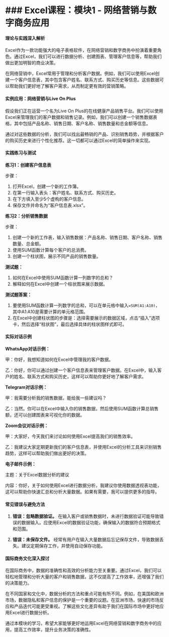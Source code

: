 # ### Excel课程：模块1 - 网络营销与数字商务应用

#### 理论与实践深入解析

Excel作为一款功能强大的电子表格软件，在网络营销和数字商务中扮演着重要角色。通过Excel，我们可以进行数据分析、创建图表、管理客户信息等，帮助我们做出更加明智的商业决策。

在网络营销中，Excel常用于管理和分析客户数据。例如，我们可以使用Excel创建一个客户信息表，其中包含客户姓名、联系方式、购买历史等信息。这些数据可以帮助我们更好地了解客户需求，从而制定更有效的营销策略。

#### 实例应用：网络营销与Live On Plus

假设我们正在运营一个名为Live On Plus的在线健康产品销售平台。我们可以使用Excel来管理我们的客户数据和销售记录。例如，我们可以创建一个销售数据表格，其中包括产品名称、销售日期、客户名称、销售数量和总金额等信息。

通过对这些数据的分析，我们可以找出最畅销的产品、识别销售趋势，并根据客户的购买历史来进行个性化推荐。这一切都可以通过Excel的简单操作来实现。

#### 实践练习与测试

**练习1：创建客户信息表**

步骤：
1. 打开Excel，创建一个新的工作簿。
2. 在第一行输入表头：客户姓名、联系方式、购买历史。
3. 在下方填入至少5个虚构的客户信息。
4. 保存文件并命名为“客户信息表.xlsx”。

**练习2：分析销售数据**

步骤：
1. 创建一个新的工作表，输入销售数据：产品名称、销售日期、客户名称、销售数量、总金额。
2. 使用SUM函数计算每个客户的总消费。
3. 创建一个柱状图，展示不同产品的销售数量。

**测试题：**

1. 如何在Excel中使用SUM函数计算一列数字的总和？
2. 解释如何在Excel中创建一个柱状图来展示数据。

**测试题答案：**

1. 要使用SUM函数计算一列数字的总和，可以在单元格中输入`=SUM(A1:A10)`，其中A1:A10是需要计算的单元格范围。
2. 在Excel中创建柱状图的步骤是：选择需要展示的数据区域，点击“插入”选项卡，然后选择“柱状图”，最后选择具体的柱状图样式即可。

#### 实际对话示例

**WhatsApp对话示例：**

甲：你好，我想知道如何在Excel中管理我的客户数据。

乙：你好，你可以通过创建一个客户信息表来管理客户数据。在Excel中，输入客户的姓名、联系方式和购买历史，这样可以帮助你更好地了解客户需求。

**Telegram对话示例：**

甲：我需要分析我的销售数据，能给我一些建议吗？

乙：当然。你可以在Excel中输入你的销售数据，然后使用SUM函数计算总销售额，还可以创建图表来可视化你的数据。

**Zoom会议对话示例：**

甲：大家好，今天我们来讨论如何使用Excel提高我们的销售效率。

乙：我建议大家定期更新我们的客户信息表，并使用Excel的分析工具来识别销售趋势，这样可以帮助我们做出更好的决策。

**电子邮件示例：**

主题：关于Excel数据分析的建议

内容：你好，关于如何使用Excel进行数据分析，我建议你使用数据透视表功能，这可以帮助你快速汇总和分析大量数据。如果有需要，我可以提供更多的指导。

#### 常见错误与避免方法

1. **错误：忽略数据验证。** 在输入客户或销售数据时，未进行数据验证可能导致错误的数据输入。应使用Excel的数据验证功能，确保输入的数据符合预期格式和范围。

2. **错误：未保存文件。** 经常有用户在输入大量数据后忘记保存文件，导致数据丢失。建议定期保存工作，并使用自动保存功能。

#### 国际商务文化深入探讨

在国际商务中，数据的准确性和高效的分析能力至关重要。通过Excel，我们可以轻松地管理和分析大量的客户和销售数据，这不仅提高了工作效率，还增强了我们的决策能力。

在不同国家和文化中，数据分析的方法和重点可能有所不同。例如，在美国和欧洲市场，数据隐私和客户信息的保护是一个重要的议题。在亚洲市场，快速的市场反应和产品迭代可能更受重视。了解这些文化差异有助于我们在国际市场中更好地应用Excel进行数据分析。

通过本模块的学习，希望大家能够更好地运用Excel在网络营销和数字商务中的应用，提高工作效率，提升业务决策的准确性。